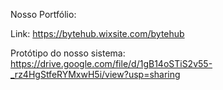 Nosso Portfólio:

Link: https://bytehub.wixsite.com/bytehub

Protótipo do nosso sistema: https://drive.google.com/file/d/1gB14oSTiS2v55-_rz4HgStfeRYMxwH5i/view?usp=sharing
